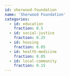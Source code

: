 ```yaml
---
id: sherwood-foundation
name: 'Sherwood Foundation'
categories:
  - id: education
    fraction: 0.5
  - id: social-justice
    fraction: 0.25
  - id: housing
    fraction: 0.05
  - id: health-medicine
    fraction: 0.05
  - id: local-community
    fraction: 0.15
---
```

